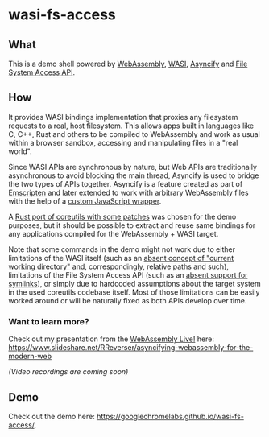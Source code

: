 # wasi-fs-access

## What

This is a demo shell powered by [WebAssembly](https://webassembly.org/), [WASI](https://wasi.dev/), [Asyncify](https://emscripten.org/docs/porting/asyncify.html) and [File System Access API](https://wicg.github.io/file-system-access/).

## How

It provides WASI bindings implementation that proxies any filesystem requests to a real, host filesystem. This allows apps built in languages like C, C++, Rust and others to be compiled to WebAssembly and work as usual within a browser sandbox, accessing and manipulating files in a "real world".

Since WASI APIs are synchronous by nature, but Web APIs are traditionally asynchronous to avoid blocking the main thread, Asyncify is used to bridge the two types of APIs together. Asyncify is a feature created as part of [Emscripten](https://emscripten.org/) and later extended to work with arbitrary WebAssembly files with the help of a [custom JavaScript wrapper](https://github.com/GoogleChromeLabs/asyncify).

A [Rust port of coreutils with some patches](https://github.com/RReverser/coreutils) was chosen for the demo purposes, but it should be possible to extract and reuse same bindings for any applications compiled for the WebAssembly + WASI target.

Note that some commands in the demo might not work due to either limitations of the WASI itself (such as an [absent concept of "current working directory"](https://github.com/WebAssembly/WASI/issues/303) and, correspondingly, relative paths and such), limitations of the File System Access API (such as an [absent support for symlinks](https://github.com/WICG/file-system-access/issues/113)), or simply due to hardcoded assumptions about the target system in the used coreutils codebase itself. Most of those limitations can be easily worked around or will be naturally fixed as both APIs develop over time.

### Want to learn more?

Check out my presentation from the [WebAssembly Live!](https://webassembly.live/) here: https://www.slideshare.net/RReverser/asyncifying-webassembly-for-the-modern-web

_(Video recordings are coming soon)_

## Demo

Check out the demo here: https://googlechromelabs.github.io/wasi-fs-access/.
